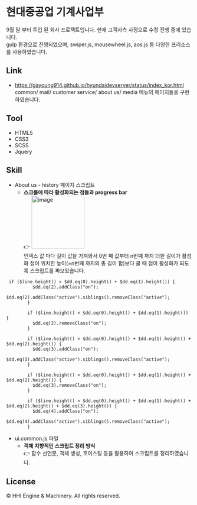 # 현대중공업 기계사업부
9월 말 부터 투입 된 회사 프로젝트입니다. 현재 고객사측 사정으로 수정 진행 중에 있습니다.<br>
gulp 환경으로 진행되었으며, swiper.js, mousewheel.js, aos.js 등 다양한 프리소스를 사용하였습니다.

## Link
* https://gayoung914.github.io/hyundaidevserver/status/index_kor.html<br>
common/ mail/ customer service/ about us/ media 메뉴의 페이지들을 구현 하였습니다.

## Tool
* HTML5
* CSS3
* SCSS
* Jquery

## Skill
* About us - history 페이지 스크립트
  - **스크롤에 따라 활성화되는 점들과 progress bar**<br>
    👉 <img width="143" alt="image" src="https://user-images.githubusercontent.com/77196388/145222099-afef936a-8f5c-46b6-be55-853d213ae332.png"><br>
        인덱스 값 마다 길이 값을 가져와서 0번 째 값부터 n번째 까지 더한 길이가 활성화 점이 위치한 높이(=n번째 까지의 총 길이 합)보다 클 때 점이 활성화가 되도록 스크립트를 짜보았습니다.
```
 if ($line.height() > $dd.eq(0).height() + $dd.eq(1).height()) {
          $dd.eq(2).addClass("on");
          $dd.eq(2).addClass("active").siblings().removeClass("active");
        }

        if ($line.height() < $dd.eq(0).height() + $dd.eq(1).height()) {
          $dd.eq(2).removeClass("on");
        }

        if ($line.height() > $dd.eq(0).height() + $dd.eq(1).height() + $dd.eq(2).height()) {
          $dd.eq(3).addClass("on");
          $dd.eq(3).addClass("active").siblings().removeClass("active");
        }

        if ($line.height() < $dd.eq(0).height() + $dd.eq(1).height() + $dd.eq(2).height()) {
          $dd.eq(3).removeClass("on");
        }

        if ($line.height() > $dd.eq(0).height() + $dd.eq(1).height() + $dd.eq(2).height() + $dd.eq(3).height()) {
          $dd.eq(4).addClass("on");
          $dd.eq(4).addClass("active").siblings().removeClass("active");
        }
```
* ui.common.js 파일
  - **객체 지향적인 스크립트 정리 방식**<br>
    👉 함수 선언문, 객체 생성, 호이스팅 등을 활용하여 스크립트를 정리하였습니다.

## License
© HHI Engine & Machinery. All rights reserved.
